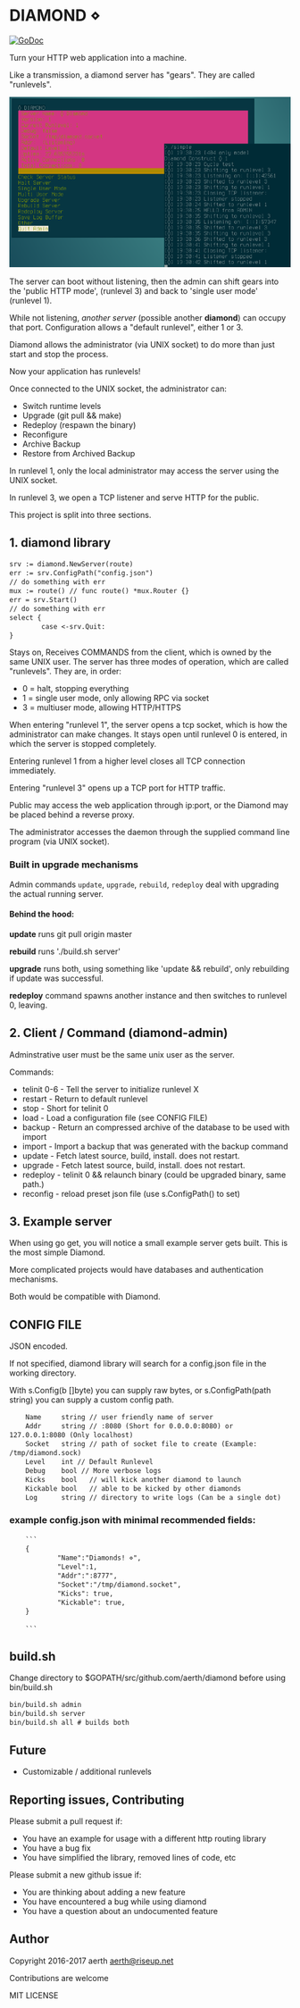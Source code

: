 # DIAMOND ⋄

[![GoDoc](https://godoc.org/github.com/aerth/diamond/lib?status.svg)](https://godoc.org/github.com/aerth/diamond/lib)

Turn your HTTP web application into a machine.

Like a transmission, a diamond server has "gears". They are called "runlevels".

![Screenshot of both diamond-admin and diamond server](https://github.com/aerth/diamond/blob/master/diamond-screenshot.png?raw=true)

The server can boot without listening, then the admin can shift gears into the
        'public HTTP mode', (runlevel 3) and back to 'single user mode' (runlevel 1).

While not listening, *another server* (possible another **diamond**) can occupy that port.
Configuration allows a "default runlevel", either 1 or 3.


Diamond allows the administrator (via UNIX socket)
to do more than just start and stop the process.

Now your application has runlevels!

Once connected to the UNIX socket, the administrator can:

  * Switch runtime levels
  * Upgrade (git pull && make)
  * Redeploy (respawn the binary)
  * Reconfigure
  * Archive Backup
  * Restore from Archived Backup

In runlevel 1,
        only the local administrator may access the server using the UNIX socket.

In runlevel 3,
        we open a TCP listener and serve HTTP for the public.

This project is split into three sections.

## 1. diamond library

```
srv := diamond.NewServer(route)
err := srv.ConfigPath("config.json")
// do something with err
mux := route() // func route() *mux.Router {}
err = srv.Start()
// do something with err
select {
        case <-srv.Quit:
}

```

Stays on, Receives COMMANDS from the client,
which is owned by the same UNIX user.
The server has three modes of operation, which
are called "runlevels". They are, in order:

  * 0 = halt, stopping everything
  * 1 = single user mode, only allowing RPC via socket
  * 3 = multiuser mode, allowing HTTP/HTTPS

When entering "runlevel 1", the server opens a
tcp socket, which is how the administrator can make changes.
It stays open until runlevel 0 is entered, in which the server is stopped completely.

Entering runlevel 1 from a higher level closes all TCP connection immediately.

Entering "runlevel 3" opens up a TCP port for
HTTP traffic.

Public may access the web application through ip:port,
or the Diamond may be placed behind a reverse proxy.

The administrator accesses the daemon through
the supplied command line program (via UNIX socket).

### Built in upgrade mechanisms
Admin commands `update`, `upgrade`, `rebuild`, `redeploy` deal with upgrading
the actual running server.

#### Behind the hood:

**update** runs git pull origin master

**rebuild** runs './build.sh server'

**upgrade** runs both, using something like 'update && rebuild', only rebuilding if update was successful.

**redeploy** command spawns another instance and then switches to runlevel 0, leaving.


## 2. Client / Command (diamond-admin)

Adminstrative user must be the same unix user as the server.

Commands:

  * telinit 0-6 - Tell the server to initialize runlevel X
  * restart - Return to default runlevel
  * stop - Short for telinit 0
  * load - Load a configuration file (see CONFIG FILE)
  * backup - Return an compressed archive of the database to be used with import
  * import - Import a backup that was generated with the backup command
  * update - Fetch latest source, build, install. does not restart.
  * upgrade - Fetch latest source, build, install. does not restart.
  * redeploy - telinit 0 && relaunch binary (could be upgraded binary, same path.)
  * reconfig - reload preset json file (use s.ConfigPath() to set)



## 3. Example server

When using go get, you will notice a small example server gets built. This is the most simple Diamond.

More complicated projects would have databases and authentication mechanisms.

Both would be compatible with Diamond.

## CONFIG FILE

JSON encoded.

If not specified, diamond library will search for a config.json file in the working directory.

With s.Config(b []byte) you can supply raw bytes,
or s.ConfigPath(path string) you can supply a custom config path.

        Name     string // user friendly name of server
        Addr     string // :8080 (Short for 0.0.0.0:8080) or 127.0.0.1:8080 (Only localhost)
        Socket   string // path of socket file to create (Example: /tmp/diamond.sock)
        Level    int // Default Runlevel
        Debug    bool // More verbose logs
        Kicks    bool   // will kick another diamond to launch
        Kickable bool   // able to be kicked by other diamonds
        Log      string // directory to write logs (Can be a single dot)


### example config.json with minimal recommended fields:
        ```
        {
                "Name":"Diamonds! ⋄",
                "Level":1,
                "Addr":":8777",
                "Socket":"/tmp/diamond.socket",
                "Kicks": true,
                "Kickable": true,
        }

        ```


## build.sh

Change directory to $GOPATH/src/github.com/aerth/diamond before using bin/build.sh

```
bin/build.sh admin
bin/build.sh server
bin/build.sh all # builds both
```

## Future

  * Customizable / additional runlevels

## Reporting issues, Contributing

Please submit a pull request if:

  * You have an example for usage with a different http routing library
  * You have a bug fix
  * You have simplified the library, removed lines of code, etc

Please submit a new github issue if:

  * You are thinking about adding a new feature
  * You have encountered a bug while using diamond
  * You have a question about an undocumented feature

## Author

Copyright 2016-2017  aerth <aerth@riseup.net>

Contributions are welcome

MIT LICENSE
